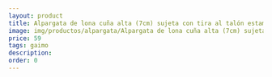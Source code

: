 ```yaml
---
layout: product
title: Alpargata de lona cuña alta (7cm) sujeta con tira al talón estampada 
image: img/productos/alpargata/Alpargata de lona cuña alta (7cm) sujeta con tira al talón estampada =59 =gaimo.webp
price: 59 
tags: gaimo
description: 
order: 0
---
```

